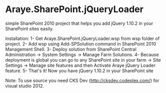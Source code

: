 Araye.SharePoint.jQueryLoader
==================

simple SharePoint 2010 project that helps you add jQuery 1.10.2 in your SharePoint sites easily.

Installation:
1- Get Araye.SharePoint.jQueryLoader.wsp from wsp folder of project.
2- Add wsp using Add-SPSolution command in SharePoint 2010 Management Shell.
3- Deploy solution from SharePoint Central Administration -> System Settings -> Manage Farm Solutions.
4- Because deployment is global you can go to any SharePoint site in your farm -> Site Settings -> Manage site features and then Activate Araye jQuery Loader feature.
5- That's it! Now you have jQuery 1.10.2 in your SharePoint site

Note: To use source you need CKS Dev (http://cksdev.codeplex.com/) for visual studio 2012.